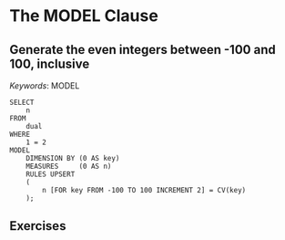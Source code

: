 # The MODEL Clause

## Generate the even integers between -100 and 100, inclusive

*Keywords*: MODEL

    SELECT
        n
    FROM
        dual
    WHERE
        1 = 2
    MODEL
        DIMENSION BY (0 AS key)
        MEASURES     (0 AS n)
        RULES UPSERT 
        (
            n [FOR key FROM -100 TO 100 INCREMENT 2] = CV(key)
        );


## Exercises

<!-- vim: set fenc=utf-8 spell spl=en ts=4 sw=4 et filetype=markdown : -->
